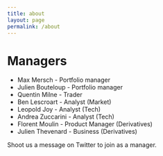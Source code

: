 ```yaml
---
title: about
layout: page
permalink: /about
---
```


# Managers

- Max Mersch - Portfolio manager
- Julien Bouteloup - Portfolio manager
- Quentin Milne - Trader
- Ben Lescroart - Analyst (Market)
- Leopold Joy - Analyst (Tech)
- Andrea Zuccarini - Analyst (Tech)
- Florent Moulin - Product Manager (Derivatives)
- Julien Thevenard - Business (Derivatives)

Shoot us a message on Twitter to join as a manager. 
